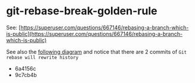 # git-rebase-break-golden-rule
See: [https://superuser.com/questions/667146/rebasing-a-branch-which-is-public](https://superuser.com/questions/667146/rebasing-a-branch-which-is-public)

See also the [following diagram](gitLogOfFeatureA.png) and notice that there are 2 commits of
`Git rebase will rewrite history`
* 6a4156c
* 9c7cb4b
